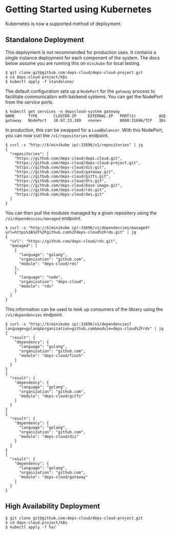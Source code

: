 # Getting Started using Kubernetes

Kubernetes is now a supported method of deployment.

## Standalone Deployment

This deployment is not recommended for production uses.
It contains a single instance deployment for each component of the system.
The docs below assume you are running this on `minikube` for local testing.

```
$ git clone git@github.com:deps-cloud/deps-cloud-project.git
$ cd deps-cloud-project/k8s
$ kubectl apply -f standalone/
```

The default configuration sets up a `NodePort` for the `gateway` process to facilitate communication with backend systems.
You can get the NodePort from the service ports.

```
$ kubectl get services -n depscloud-system gateway
NAME      TYPE       CLUSTER-IP     EXTERNAL-IP   PORT(S)          AGE
gateway   NodePort   10.97.33.189   <none>        8080:31696/TCP   38s
```

In production, this can be swapped for a `LoadBalancer`.
With this NodePort, you can now curl the `/v1/repositories` endpoint.

```
$ curl -s "http://$(minikube ip):31696/v1/repositories" | jq
{
  "repositories": [
    "https://github.com/deps-cloud/deps.cloud.git",
    "https://github.com/deps-cloud/deps-cloud-project.git",
    "https://github.com/deps-cloud/dis.git",
    "https://github.com/deps-cloud/gateway.git",
    "https://github.com/deps-cloud/gitfs.git",
    "https://github.com/deps-cloud/dts.git",
    "https://github.com/deps-cloud/base-image.git",
    "https://github.com/deps-cloud/rds.git",
    "https://github.com/deps-cloud/des.git"
  ]
}
```

You can then pull the modules managed by a given repository using the `/v1/dependencies/managed` endpoint.

```
$ curl -s "http://$(minikube ip):31696/v1/dependencies/managed?url=https%3A%2F%2Fgithub.com%2Fdeps-cloud%2Frds.git" | jq
{
  "url": "https://github.com/deps-cloud/rds.git",
  "managed": [
    {
      "language": "golang",
      "organization": "github.com",
      "module": "deps-cloud/rds"
    },
    {
      "language": "node",
      "organization": "deps-cloud",
      "module": "rds"
    }
  ]
}
```

This information can be used to look up consumers of the library using the `/v1/dependencies` endpoint.

```
$ curl -s "http://$(minikube ip):31696/v1/dependencies?language=golang&organization=github.com&module=deps-cloud%2Frds" | jq
{
  "result": {
    "dependency": {
      "language": "golang",
      "organization": "github.com",
      "module": "deps-cloud/finch"
    }
  }
}
{
  "result": {
    "dependency": {
      "language": "golang",
      "organization": "github.com",
      "module": "deps-cloud/gitfs"
    }
  }
}
{
  "result": {
    "dependency": {
      "language": "golang",
      "organization": "github.com",
      "module": "deps-cloud/dis"
    }
  }
}
{
  "result": {
    "dependency": {
      "language": "golang",
      "organization": "github.com",
      "module": "deps-cloud/gateway"
    }
  }
}
```

## High Availability Deployment

```
$ git clone git@github.com:deps-cloud/deps-cloud-project.git
$ cd deps-cloud-project/k8s
$ kubectl apply -f ha/
```
